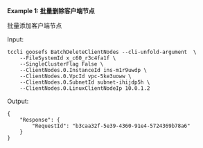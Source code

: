 **Example 1: 批量删除客户端节点**

批量添加客户端节点

Input: 

```
tccli goosefs BatchDeleteClientNodes --cli-unfold-argument  \
    --FileSystemId x_c60_r3c4fa1f \
    --SingleClusterFlag False \
    --ClientNodes.0.InstanceId ins-m1r9uwdp \
    --ClientNodes.0.VpcId vpc-5ke3uoww \
    --ClientNodes.0.SubnetId subnet-ihijdp5h \
    --ClientNodes.0.LinuxClientNodeIp 10.0.1.2
```

Output: 
```
{
    "Response": {
        "RequestId": "b3caa32f-5e39-4360-91e4-5724369b78a6"
    }
}
```

